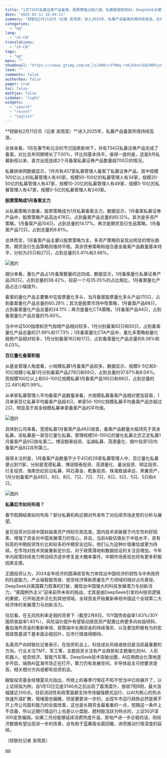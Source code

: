 ```yaml
---
title: "1月734只私募证券产品备案，股票策略占超六成，私募展望频现AI、DeepSeek关键词"
date: "2025-02-11 16:44:11"
summary: "财联社2月11日讯（记者 吴雨其）进入2025年，私募产品备案热情持续高涨。总体来看，1月在春节和元..."
categories:
  - "qq"
lang:
  - "zh-CN"
translations:
  - "zh-CN"
tags:
  - "qq"
menu: ""
thumbnail: "https://inews.gtimg.com/om_ls/O0Hrc3f0Wq-r46jK4nn1EAJ0RFyxOLKJ6Qjz2H7-dPMpEAA_640360/0"
lead: ""
comments: false
authorbox: false
pager: true
toc: false
mathjax: false
sidebar: "right"
widgets:
  - "search"
  - "recent"
  - "taglist"
---
```


**财联社2月11日讯（记者 吴雨其）**进入2025年，私募产品备案热情持续高涨。

总体来看，1月在春节和元旦的节日因素影响下，共有734只私募证券产品完成了备案，对比去年同期增长了7.00%，环比则基本持平。值得一提的是，这是8月私募新规以来，首次出现连续2个月备案私募证券产品数量超700只的情况。

私募排排网数据显示，1月共有457家私募管理人备案了私募证券产品，其中规模100亿以上的私募管理人有40家，规模50-100亿的私募管理人有34家，规模20-50亿的私募管理人有47家，规模10-20亿的私募管理人有49家，规模5-10亿的私募管理人有47家，规模0-5亿的私募管理人有240家。

**股票策略成1月备案主力**

从私募策略方面看，股票策略成为1月私募备案主力，数据显示，1月备案私募证券产品中，股票策略产品高达478只，占到备案产品总量的65.12%。其次是多资产策略，1月备案产品104只，占到总量的14.17%。再次是期货及衍生品策略，1月备案产品72只，占到总量的9.81%。

总体而言，1月备案产品主要以股票策略为主，多资产策略则呈现出明显的增长趋势，期货及衍生品策略则维持平稳。其余债券策略和组合基金备案产品数量基本持平，分别为25只和27只，占到总量的3.41%和3.68%。

![图片](https://inews.gtimg.com/om_bt/Okp48attMdlKPFTCWhLHfGEwJAPD2lKUeNo-RoLIV11XMAA/641)

细分来看，量化产品占1月备案数量的近四成。数据显示，1月备案量化私募证券产品282只，占到总量的38.42%，较前一个月35.05%的占比相比，1月备案量化产品占比小幅提升。

备案的量化产品主要集中在股票量化多头，当月备案股票量化多头产品170只，占到备案量化产品总量的60.28%；其次是股票市场中性策略，1月备案产品68只，占到备案量化产品总量的24.11%；再次是量化CTA策略，1月备案产品44只，占到备案量化产品总量的15.60%。

当中中证500指增和空气指增产品相对较多，1月分别备案62只和50只，占到备案量化产品总量的21.99%和17.73%；1月备案量化CTA产品中，量化多策略和量化趋势产品相对较多，1月分别备案18只和17只，占到备案量化产品总量的6.38%和6.03%。

**百亿量化备案积极**

从基金管理人角度看，小规模私募1月备案产品较多。数据显示，规模0-5亿和5-10亿规模小私募1月分别备案产品278只和59只，占到总量的37.87%和8.04%。而规模100亿以上和50-100亿规模私募1月备案产品165只和88只，占到总量的22.48%和11.99%。

从单家私募管理人平均备案产品数量来看，大规模私募备案产品相对更加容易，1月单家百亿私募平均备案产品超4只，单家50-100亿规模私募平均备案产品亦超过2只，明显高于其余规模私募单家备案产品的平均值。

![图片](https://inews.gtimg.com/om_bt/ORIOJ3JbA5GeRBF5RePfRG0nq0_E1-JJGur_wA8MD4wgYAA/641)

具体到公司来看，宽德私募1月备案产品48只居首，备案产品数量大幅领先于其余私募，该私募是一家百亿量化私募。管理规模50-100亿的量化私募北京正定私募1月备案产品9只排名第二。博润银泰投资、泓湖私募、茂源量化、银叶投资1月均备案产品8只并列第三。

值得关注的是，1月备案产品数量不少于4只的28家私募管理人中，百亿量化私募便占到11家，分别是宽德私募、博润银泰投资、茂源量化、量派投资、明汯投资、衍复投资、海南世纪前沿私募、鸣石基金、乾象投资、珠海致诚卓远、黑翼资产，1月分别备案产品48只、8只、8只、7只、7只、7只、6只、5只、5只、5只和4只。

![图片](https://inews.gtimg.com/om_bt/OCkpKCc4HKKne2AHvVNDo5vyAuS_tDyo4GSdlouIIzimQAA/641)

**私募后市如何布局？**

春节假期结束如何布局？部分私募机构近期对外发布了对后续市场走势的分析与展望。

星石投资对后续中国权益类资产持较乐观态度。国内技术突破属于内生性利好因素，增强了资金对中国发展潜力的信心，并且，当前A股估值处于中低水平，具有较高的中期投资性价比和较多的中期安全边际，他们认为这种价值重估或更为持续。在市场对技术突破重新定价后，对于政策落地和数据验证的关注会增加。今年年内政策持续发力带动经济逐步修复是大概率事件，中期市场表现也将有更多积极因素支撑。

正圆投资认为，2024全年经济的圆满收官有力体现出中国经济的韧性与中央政府的托底能力，产业端智能驾驶、低空经济等新质量生产力领域的相对占优表现、DeepSeek对美国算力叙事的打破，展现出中国强大的科技发展潜力与创新活力，“美国例外主义”迎来前所未有的挑战，尤其是由DeepSeek引发的AI投资逻辑的重塑，已开始逐步泛化到其他领域，全球资金开始重新审视中国这个全球第二大经济体的发展潜力与创新活力。

往后看，在无风险利率走弱的背景下（截至2月8日，10Y国债收益率1.63%/30Y国债收益率1.83%），风险溢价提升有望驱动居民资产配置比例更多向权益倾斜，叠加海外资金的重新审视、政策端中长期资金的持续落实、以及更加积极有为的宏观政策基调下基本面企稳回升，后市行情值得期待。

名禹资产向财联社记者表示，在投资机会上，科技成长风格或依旧是当前最重要的方向，行业关注TMT、军工等，主题投资关注有产业趋势和主题催化的AI、人形机器人、低空经济、智能汽车等。DeepSeek技术突破出圈，AI应用商业化落地逐步开启，端侧AI蓝海市场正在打开，算力仍有发展空间，半导体自主可控要求提高，相关细分方向或都有投资机会。

融智投资基金经理夏风光指出，传统上的春季行情在不知不觉当中已经展开了，以上证综指为例，自1月13日见底3140点之后出现了震荡盘升，报收7阳9阴，最大涨幅接近200点。目前流动性和政策面都支持市场偏强模式运行，以AI为核心的热点快速升温扩散，情绪面也偏暖，但是要更进一步的，出现牛市运行趋势必然是离不开上市公司盈利能力的全面改善，这也是长期资金最看重的一点，短期这一条件上不具备，所以近期行情运行上也是以小盘股、题材股活跃为特点的，上证50沪深300走势偏弱。如果二月份能够延续消费热度升温，房地产进一步企稳的话，则经济数据有望出现进一步的改善，会有助于蓝筹股全面回暖，进而推动行情深度的延续。

（财联社记者 吴雨其）

[qq](https://new.qq.com/rain/a/20250211A068E300)

